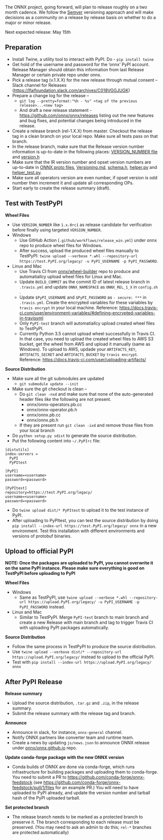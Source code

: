 The ONNX project, going forward, will plan to release roughly on a two month cadence. We follow the [Semver](https://semver.org/) versioning approach and will make decisions as a community on a release by release basis on whether to do a major or minor release.

Next expected release: May 15th 

## Preparation

* Install Twine, a utility tool to interact with PyPI. Do  - ``pip install twine``
* Get hold of the username and password for the ‘onnx’ PyPI account. Release Manager should obtain this information from last Release Manager or certain private repo under onnx.
* Pick a release tag (v.1.X.X) for the new release through mutual consent – Slack channel for Releases (https://lfaifoundation.slack.com/archives/C018VGGJUGK)
* Prepare a change log for the release – 
    * ``git log --pretty=format:"%h - %s" <tag of the previous release>...<new tag>``
    * And draft a new release statement - https://github.com/onnx/onnx/releases listing out the new features and bug fixes, and potential changes being introduced in the release.
* Create a release branch (rel-1.X.X) from master. Checkout the release tag in a clean branch on your local repo. Make sure all tests pass on that branch.
* In the release branch, make sure that the Release version number information is up-to-date in the following places:
[VERSION_NUMBER file](https://github.com/onnx/onnx/blob/master/VERSION_NUMBER) and
[version.h](../onnx/common/version.h)
* Make sure that the IR version number and opset version numbers are up-to-date in
[ONNX proto files](../onnx/onnx.in.proto),
[Versioning.md](Versioning.md), 
[schema.h](../onnx/defs/schema.h), 
[helper.py](../onnx/helper.py) and [helper_test.py](../onnx/helper_test.py).
* Make sure all operators version are even number, if opset version is odd number then increment it and update all corresponding OPs.
* Start early to create the release summary (draft).

## Test with TestPyPI
**Wheel Files**
* Use `VERSION_NUMBER` like `1.x.0rc1` as release candidate for verification before finally using targeted `VERSION_NUMBER`.
* Windows
  * Use GitHub Action (`.github/workflows/release_win.yml`) under onnx repo to produce wheel files for Windows.
  * After success, upload the produced wheel files manually to TestPyPI: `twine upload --verbose *.whl --repository-url https://test.PyPI.org/legacy/ -u PyPI_USERNAME -p PyPI_PASSWORD`.
* Linux and Mac
  * Use Travis CI from [onnx/wheel-builder](https://github.com/onnx/wheel-builder) repo to produce and automatiallcy upload wheel files for Linux and Mac.
  * Update `BUILD_COMMIT` as the commit ID of latest release branch in `.travis.yml` and update `ONNX_NAMESPACE` as `ONNX_REL_1_X` in `config.sh `.
  * Update `$PyPI_USERNAME` and `$PyPI_PASSWORD` as `- secure: ***` in `.travis.yml`. Create the encrypted variables for these variables by `travis encrypt` in your local machine.
  Reference: https://docs.travis-ci.com/user/environment-variables/#defining-encrypted-variables-in-travisyml
  * Only `PyPI-test` branch will automatiallcy upload created wheel files to TestPyPI.
  * Currently Python 3.5 cannot upload wheel successfully in Travis CI. In that case, you need to upload the created wheel files to AWS S3 bucket, get the wheel from AWS and upload it manually (same as Windows). To upload to AWS, updade your `ARTIFACTS_KEY`, `ARTIFACTS_SECRET` and `ARTIFACTS_BUCKET` by `travis encrypt`. Reference: https://docs.travis-ci.com/user/uploading-artifacts/

**Source Distribution**
* Make sure all the git submodules are updated
    * ``git submodule update --init``
* Make sure the git checkout is clean –
    * Do ``git clean -nxd`` and make sure that none of the auto-generated header files *like* the following are not present.
        * onnx/onnx-operators.pb.cc
        * onnx/onnx-operator.pb.h
        * onnx/onnx.pb.cc
        * onnx/onnx.pb.h
    * If they are present run ``git clean -ixd`` and remove those files from your local branch
* Do ``python setup.py sdist`` to generate the source distribution.
* Put the following content into ``~/.PyPIrc`` file:
```
[distutils]
index-servers =
  PyPI
  PyPItest
 
[PyPI]
username=<username>
password=<password>
 
[PyPItest]
repository=https://test.PyPI.org/legacy/
username=<username>
password=<password>
```
* Do ``twine upload dist/* PyPItest`` to upload it to the test instance of PyPI.
* After uploading to PyPItest, you can test the source distribution by doing ``pip install --index-url https://test.PyPI.org/legacy/ onnx`` in a new environment. Test this installation with different environments and versions of protobuf binaries.


## Upload to official PyPI
**NOTE: Once the packages are uploaded to PyPI, you cannot overwrite it on the same PyPI instance. Please make sure everything is good on TestPyPI before uploading to PyPI**

**Wheel Files**
* Windows
  * Same as TestPyPI, use `twine upload --verbose *.whl --repository-url https://upload.PyPI.org/legacy/ -u PyPI_USERNAME -p PyPI_PASSWORD` instead.
* Linux and Mac
  * Similar to TestPyPI. Merge `PyPI-test` branch to main branch and create a new Release with main branch and tag to trigger Travis CI with uploading PyPI packages automatically. 


**Source Distribution**
* Follow the same process in TestPyPI to produce the source distribution.
* Use ``twine upload --verbose dist/* --repository-url https://upload.PyPI.org/legacy/`` instead to upload to the official PyPI.
* Test with ``pip install --index-url https://upload.PyPI.org/legacy/ onnx``

## After PyPI Release 

**Release summary**
* Upload the source distribution, `.tar.gz` and `.zip`, in the release summary.
* Submit the release summary with the release tag and branch.

**Announce**
* Announce in slack, for instance, `onnx-general` channel.
* Notify ONNX partners like converter team and runtime team.
* Create a news by updating `js/news.json` to announce ONNX release under [onnx/onnx.github.io](https://github.com/onnx/onnx.github.io) repo.

**Update conda-forge package with the new ONNX version**
* Conda builds of ONNX are done via conda-forge, which runs infrastructure for building packages and uploading them to conda-forge. You need to submit a PR to https://github.com/conda-forge/onnx-feedstock (see https://github.com/conda-forge/onnx-feedstock/pull/1/files for an example PR.) You will need to have uploaded to PyPI already, and update the version number and tarball hash of the PyPI uploaded tarball.

**Set protected branch**
* The release branch needs to be marked as a protected branch to preserve it. The branch corresponding to each release must be preserved. (You may need to ask an admin to do this; `rel-*` branches are protected automatically)


 


